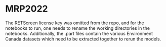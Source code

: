 # MRP2022

The RETScreen license key was omitted from the repo, and for the notebooks to run, one needs to rename the working directories in the notebooks. Additionally, the .part files contain the various Environment Canada datasets which need to be extracted together to rerun the models.

